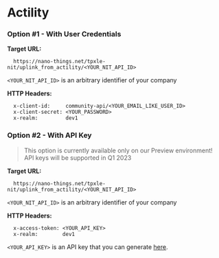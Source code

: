 # Actility

### Option #1 - With User Credentials

**Target URL:**

```
  https://nano-things.net/tpxle-nit/uplink_from_actility/<YOUR_NIT_API_ID>
```

`<YOUR_NIT_API_ID>` is an arbitrary identifier of your company

**HTTP Headers:**

```
  x-client-id:     community-api/<YOUR_EMAIL_LIKE_USER_ID>
  x-client-secret: <YOUR_PASSWORD>
  x-realm:         dev1
```

### Option #2 - With API Key

> This option is currently available only on our Preview environment!
> API keys will be supported in Q1 2023

**Target URL:**

```
  https://nano-things.net/tpxle-nit/uplink_from_actility/<YOUR_NIT_API_ID>
```

`<YOUR_NIT_API_ID>` is an arbitrary identifier of your company

**HTTP Headers:**

```
  x-access-token: <YOUR_API_KEY>
  x-realm:        dev1
```

`<YOUR_API_KEY>` is an API key that you can generate [here][1].

[1]: https://dx-api.thingpark.io/location-key-management/latest/swagger-ui/index.html?shortUrl=tpdx-location-key-management-api-contract.json
